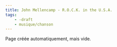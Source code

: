 ```yaml
---
title: John Mellencamp - R.O.C.K. in the U.S.A.
tags:
    - -draft
    - musique/chanson
---
```


Page créée automatiquement, mais vide.
